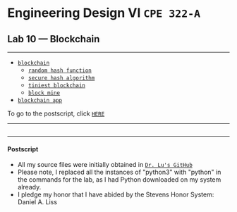 # Engineering Design VI `CPE 322-A`
## Lab 10 — Blockchain
---

- [`blockchain`](#1)
  - [`random hash function`](#2)
  - [`secure hash algorithm`](#3)
  - [`tiniest blockchain`](#4)
  - [`block mine`](#5)
- [`blockchain app`](#6)


To go to the postscript, click [`HERE`](#100)

---

```
```


---
<h4 id="100">Postscript</h4>

- All my source files were initially obtained in [`Dr. Lu's GitHub`](https://github.com/kevinwlu/iot/tree/master/lesson10)
- Please note, I replaced all the instances of "python3" with "python" in the commands for the lab, as I had Python downloaded on my system already.
- I pledge my honor that I have abided by the Stevens Honor System: Daniel A. Liss
